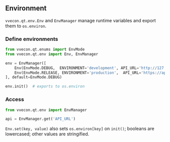 ## Environment

`vvecon.qt.env.Env` and `EnvManager` manage runtime variables and export them to `os.environ`.

### Define environments
```python
from vvecon.qt.enums import EnvMode
from vvecon.qt.env import Env, EnvManager

env = EnvManager([
    Env(EnvMode.DEBUG,  ENVIRONMENT='development', API_URL='http://127.0.0.1:8000'),
    Env(EnvMode.RELEASE, ENVIRONMENT='production',  API_URL='https://api.example.com'),
], default=EnvMode.DEBUG)

env.init()  # exports to os.environ
```

### Access
```python
from vvecon.qt.env import EnvManager

api = EnvManager.get('API_URL')
```

`Env.set(key, value)` also sets `os.environ[key]` on `init()`; booleans are lowercased; other values are stringified.


